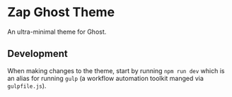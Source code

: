 # Zap Ghost Theme

An ultra-minimal theme for Ghost.

## Development

When making changes to the theme, start by running `npm run dev` which is an alias for running `gulp` (a workflow
automation toolkit manged via `gulpfile.js`).
